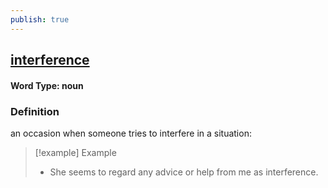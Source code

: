 ```yaml
---
publish: true
---
```

## [interference](https://dictionary.cambridge.org/dictionary/english/interference)

#### Word Type: noun
### Definition
an occasion when someone tries to interfere in a situation:

>[!example] Example
> - She seems to regard any advice or help from me as interference.
